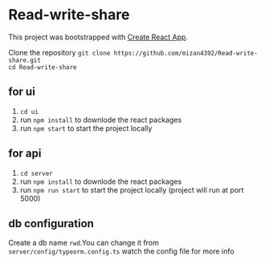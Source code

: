 # Read-write-share

This project was bootstrapped with [Create React App](https://github.com/facebook/create-react-app).

Clone the repository `git clone https://github.com/mizan4392/Read-write-share.git` <br>
`cd Read-write-share`
## for ui
  1. `cd ui` <br>
  3. run `npm install` to downlode the react packages <br>
  4. run `npm start` to start the project locally <br>
## for api
1. `cd server` <br>
2. run `npm install` to downlode the react packages <br>
3. run `npm run start` to start the project locally (project will run at port 5000)<br>

## db configuration
Create a db  name `rwd`.You can change it from `server/config/typeorm.config.ts`
watch the config file for more info
